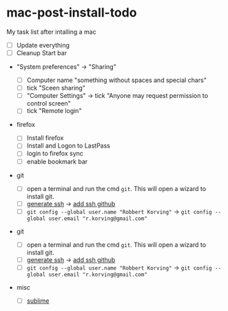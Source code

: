 # mac-post-install-todo

My task list after intalling a mac

-   [ ] Update everything
-   [ ] Cleanup Start bar
-   "System preferences" -> "Sharing"

    -   [ ] Computer name "something without spaces and special chars"
    -   [ ] tick "Sceen sharing"
    -   [ ] "Computer Settings" -> tick "Anyone may request permission to control screen"
    -   [ ] tick "Remote login"

-   firefox

    -   [ ] Install firefox
    -   [ ] Install and Logon to LastPass
    -   [ ] login to firefox sync
    -   [ ] enable bookmark bar

-   git

    -   [ ] open a terminal and run the cmd `git`. This will open a wizard to install git.
    -   [ ] [generate ssh](https://gist.github.com/robkorv/592b46e8ff9742d74ca4a3f894857dee) -> [add ssh github](https://github.com/settings/ssh)
    -   [ ] `git config --global user.name "Robbert Korving"` -> `git config --global user.email "r.korving@gmail.com"`

-   git

    -   [ ] open a terminal and run the cmd `git`. This will open a wizard to install git.
    -   [ ] [generate ssh](https://gist.github.com/robkorv/592b46e8ff9742d74ca4a3f894857dee) -> [add ssh github](https://github.com/settings/ssh)
    -   [ ] `git config --global user.name "Robbert Korving"` -> `git config --global user.email "r.korving@gmail.com"`

-   misc

    -   [ ] [sublime](https://www.sublimetext.com/)
